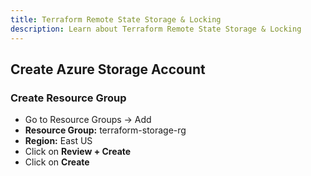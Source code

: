 ```yaml
---
title: Terraform Remote State Storage & Locking
description: Learn about Terraform Remote State Storage & Locking
---
```


##  Create Azure Storage Account
###  Create Resource Group
- Go to Resource Groups -> Add 
- **Resource Group:** terraform-storage-rg 
- **Region:** East US
- Click on **Review + Create**
- Click on **Create**